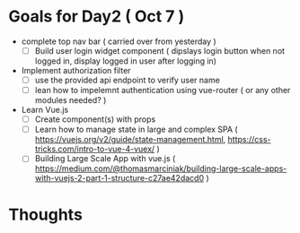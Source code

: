 

# Goals for Day2 ( Oct 7 )

- complete top nav bar ( carried over from yesterday )
    - [ ] Build user login widget component ( dipslays login button when not logged in, display logged in user after logging in)
- Implement authorization filter
    - [ ] use the provided api endpoint to verify user name
    - [ ] lean how to impelemnt authentication using vue-router ( or any other modules needed? )
- Learn Vue.js 
    - [ ] Create component(s) with props
    - [ ] Learn how to manage state in large and complex SPA ( https://vuejs.org/v2/guide/state-management.html, https://css-tricks.com/intro-to-vue-4-vuex/ )
    - [ ] Building Large Scale App with vue.js ( https://medium.com/@thomasmarciniak/building-large-scale-apps-with-vuejs-2-part-1-structure-c27ae42dacd0 )

# Thoughts 